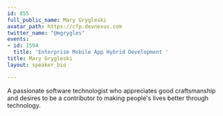 ```yaml
---
id: 855
full_public_name: Mary Grygleski
avatar_path: https://cfp.devnexus.com
twitter_name: "@mgrygles"
events:
- id: 1594
  title: 'Enterprise Mobile App Hybrid Development '
title: Mary Grygleski
layout: speaker_bio

---
```

A passionate software technologist who appreciates good craftsmanship and desires to be a contributor to making people's lives better through technology.
